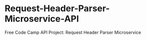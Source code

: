 # Request-Header-Parser-Microservice-API
Free Code Camp API Project: Request Header Parser Microservice
